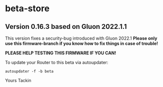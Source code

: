 # beta-store

## Version 0.16.3 based on Gluon 2022.1.1

This version fixes a security-bug introduced with Gluon 2022.1
**Please only use this firmware-branch if you know how to fix things in case of trouble!**  


**PLEASE HELP TESTING THIS FIRMWARE IF YOU CAN!**

To update your Router to this beta via autoupdater:  

```
autoupdater -f -b beta
```



Yours
Tackin
